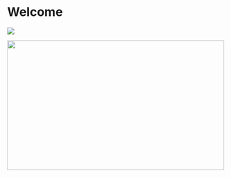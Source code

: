 <h1>Welcome</h1>
<p>
  <img src="https://github-readme-stats.vercel.app/api?username=FahimSifnatul&show_icons=true&theme=vision-friendly-dark">
</p>
<p>
  <img src="https://github-readme-stats.vercel.app/api/top-langs/?username=FahimSifnatul&layout=compact&theme=vision-friendly-dark" width="500" height="300">
</p>
